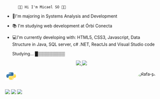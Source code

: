 
          👩‍💻 Hi I'm Micael SO 👩‍💻
- 📝I'm majoring in Systems Analysis and Development
- 📚 I'm studying web development at Órbi Conecta
- 💻I'm currently developing with: HTML5, CSS3, Javascript, Data Structure in Java, SQL server, c# .NET, ReactJs and Visual Studio code

   Studying…
  █▒▒▒▒▒▒▒▒▒
 
 
 <div align="center">
  <a href="https://github.com/MikkelXP">
  <img height="180em" src="https://github-readme-stats.vercel.app/api?username=MikkelXP&show_icons=true&theme=dark&include_all_commits=true&count_private=true"/>
  <img height="180em" src="https://github-readme-stats.vercel.app/api/top-langs/?username=MikkelXP&layout=compact&langs_count=7&theme=dark"/>
</div>
  <div style="display: inline_block"><br><img align="center" alt="Rafa-CSS" height="30" width="40" 
  <img align="center" alt="Rafa-Python" height="30" width="40" src="https://raw.githubusercontent.com/devicons/devicon/master/icons/python/python-original.svg">
            <img align="right" alt="Rafa-pic" height="150" style="border-radius:50px;" src="https://user-images.githubusercontent.com/52612018/138493776-7649dfa0-acab-4032-810b-ebaa32c3f3e9.jpg">
            
   ##
  
  <div> 
  <a href="https://instagram.com/micael_333" target="_blank"><img src="https://img.shields.io/badge/-Instagram-%23E4405F?style=for-the-badge&logo=instagram&logoColor=white" target="_blank"></a> 	
  <a href = "mailto:micaeldossantosoliv@gmail.com"><img src="https://img.shields.io/badge/-Gmail-%23333?style=for-the-badge&logo=gmail&logoColor=white" target="_blank"></a>
  <a href="https://www.linkedin.com/in/micael-dos-santos-oliveira-b934b9224/" target="_blank"><img src="https://img.shields.io/badge/-LinkedIn-%230077B5?style=for-the-badge&logo=linkedin&logoColor=white" target="_blank"></a> 
 </div>
   

